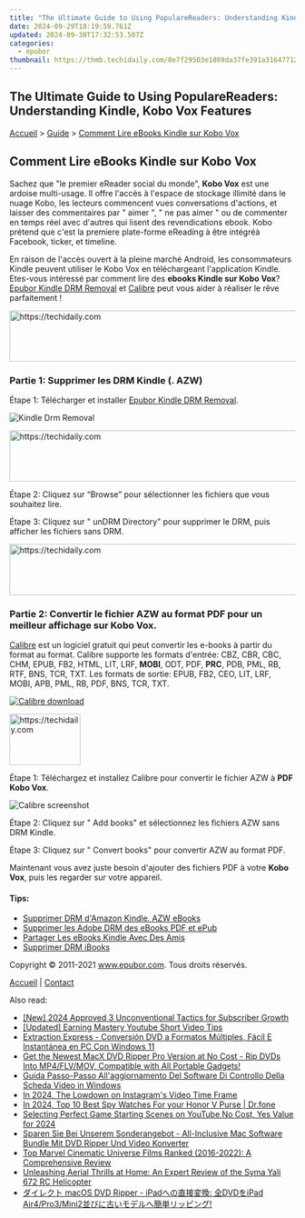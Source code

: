 ```yaml
---
title: "The Ultimate Guide to Using PopulareReaders: Understanding Kindle, Kobo Vox Features"
date: 2024-09-29T18:19:59.761Z
updated: 2024-09-30T17:32:53.507Z
categories:
  - epubor
thumbnail: https://thmb.techidaily.com/8e7f29503e1809da37fe391a31647712629490bb93b62275ef9ee0f83d862d33.jpg
---
```


## The Ultimate Guide to Using PopulareReaders: Understanding Kindle, Kobo Vox Features

[Accueil](http://www.epubor.com/fr/) \> [Guide](https://tools.techidaily.com/epubor/products/) \> [Comment Lire eBooks Kindle sur Kobo Vox](https://tools.techidaily.com/epubor/products/)

## Comment Lire eBooks Kindle sur Kobo Vox

Sachez que "le premier eReader social du monde", **Kobo Vox** est une ardoise multi-usage. Il offre l'accès à l'espace de stockage illimité dans le nuage Kobo, les lecteurs commencent vues conversations d'actions, et laisser des commentaires par " aimer ", " ne pas aimer " ou de commenter en temps réel avec d'autres qui lisent des revendications ebook. Kobo prétend que c'est la premiere plate-forme eReading à être intégréà Facebook, ticker, et timeline.

En raison de l'accès ouvert à la pleine marché Android, les consommateurs Kindle peuvent utiliser le Kobo Vox en téléchargeant l'application Kindle. Etes-vous intéressé par comment lire des **ebooks Kindle sur Kobo Vox**? [Epubor Kindle DRM Removal](https://tools.techidaily.com/epubor/products/) et [Calibre](https://tools.techidaily.com/epubor/products/) peut vous aider à réaliser le rêve parfaitement !

<!-- affiliate ads begin -->
<a href="https://imp.i110150.net/c/5597632/798165/11305" target="_top" id="798165">
  <img src="//a.impactradius-go.com/display-ad/11305-798165" border="0" alt="https://techidaily.com" width="728" height="90"/>
</a>
<img height="0" width="0" src="https://imp.i110150.net/i/5597632/798165/11305" style="position:absolute;visibility:hidden;" border="0" />
<!-- affiliate ads end -->

### Partie 1: Supprimer les DRM Kindle (. AZW)

Étape 1: Télécharger et installer [Epubor Kindle DRM Removal](https://tools.techidaily.com/epubor/products/).

![Kindle Drm Removal](https://www.epubor.com/images/kindledrmremoval.jpg "Kindle DRM Removal")

<!-- affiliate ads begin -->
<a href="https://aidotcom.pxf.io/c/5597632/2134499/19576" target="_top" id="2134499">
  <img src="//a.impactradius-go.com/display-ad/19576-2134499" border="0" alt="https://techidaily.com" width="600" height="90"/>
</a>
<img height="0" width="0" src="https://aidotcom.pxf.io/i/5597632/2134499/19576" style="position:absolute;visibility:hidden;" border="0" />
<!-- affiliate ads end -->

Étape 2: Cliquez sur “Browse” pour sélectionner les fichiers que vous souhaitez lire.

Étape 3: Cliquez sur " unDRM Directory" pour supprimer le DRM, puis afficher les fichiers sans DRM.

<!-- affiliate ads begin -->
<a href="https://jalbum-affiliate-program.sjv.io/c/5597632/1584040/17916" target="_top" id="1584040">
  <img src="//a.impactradius-go.com/display-ad/17916-1584040" border="0" alt="https://techidaily.com" width="728" height="90"/>
</a>
<img height="0" width="0" src="https://jalbum-affiliate-program.sjv.io/i/5597632/1584040/17916" style="position:absolute;visibility:hidden;" border="0" />
<!-- affiliate ads end -->

### Partie 2: Convertir le fichier AZW au format PDF pour un meilleur affichage sur Kobo Vox.

[Calibre](https://tools.techidaily.com/epubor/products/) est un logiciel gratuit qui peut convertir les e-books à partir du format au format. Calibre supporte les formats d'entrée: CBZ, CBR, CBC, CHM, EPUB, FB2, HTML, LIT, LRF, **MOBI**, ODT, PDF, **PRC**, PDB, PML, RB, RTF, BNS, TCR, TXT. Les formats de sortie: EPUB, FB2, CEO, LIT, LRF, MOBI, APB, PML, RB, PDF, BNS, TCR, TXT.

[![Calibre download](https://www.epubor.com/images/remote/D4/1D/D41D8C_load_button.png)](http://calibre-ebook.com/download)

<!-- affiliate ads begin -->
<a href="https://25home.pxf.io/c/5597632/2148637/16836" target="_top" id="2148637">
  <img src="//a.impactradius-go.com/display-ad/16836-2148637" border="0" alt="https://techidaily.com" width="125" height="90"/>
</a>
<img height="0" width="0" src="https://25home.pxf.io/i/5597632/2148637/16836" style="position:absolute;visibility:hidden;" border="0" />
<!-- affiliate ads end -->

Étape 1: Téléchargez et installez Calibre pour convertir le fichier AZW à **PDF Kobo Vox**.

![Calibre screenshot](https://www.epubor.com/images/uppic/Calibre-Screen_2011822233636.jpg "calibre screenshot")

Étape 2: Cliquez sur " Add books" et sélectionnez les fichiers AZW sans DRM Kindle.

Étape 3: Cliquez sur " Convert books" pour convertir AZW au format PDF.

Maintenant vous avez juste besoin d'ajouter des fichiers PDF à votre **Kobo Vox**, puis les regarder sur votre appareil.

#### Tips:

* [Supprimer DRM d'Amazon Kindle. AZW eBooks](https://tools.techidaily.com/epubor/products/)
* [Supprimer les Adobe DRM des eBooks PDF et ePub](https://tools.techidaily.com/epubor/products/)
* [Partager Les eBooks Kindle Avec Des Amis](https://tools.techidaily.com/epubor/products/)
* [Supprimer DRM iBooks](https://tools.techidaily.com/epubor/products/)
  
  
Copyright © 2011-2021 www.epubor.com. Tous droits réservés. 

[Accueil](http://www.epubor.com/fr/) | [Contact](http://www.epubor.com/fr/mailto:support@epubor.com)

<ins class="adsbygoogle"
     style="display:block"
     data-ad-format="autorelaxed"
     data-ad-client="ca-pub-7571918770474297"
     data-ad-slot="1223367746"></ins>

<ins class="adsbygoogle"
     style="display:block"
     data-ad-client="ca-pub-7571918770474297"
     data-ad-slot="8358498916"
     data-ad-format="auto"
     data-full-width-responsive="true"></ins>

<span class="atpl-alsoreadstyle">Also read:</span>
<div><ul>
<li><a href="https://facebook-video-footage.techidaily.com/new-2024-approved-3-unconventional-tactics-for-subscriber-growth/"><u>[New] 2024 Approved 3 Unconventional Tactics for Subscriber Growth</u></a></li>
<li><a href="https://youtube-videos.techidaily.com/updated-earning-mastery-youtube-short-video-tips/"><u>[Updated] Earning Mastery Youtube Short Video Tips</u></a></li>
<li><a href="https://vp-tips.techidaily.com/extraction-express-conversion-dvd-a-formatos-multiples-facil-e-instantanea-en-pc-con-windows-11/"><u>Extraction Express - Conversión DVD a Formatos Múltiples, Fácil E Instantánea en PC Con Windows 11</u></a></li>
<li><a href="https://solve-outstanding.techidaily.com/get-the-newest-macx-dvd-ripper-pro-version-at-no-cost-rip-dvds-into-mp4flvmov-compatible-with-all-portable-gadgets/"><u>Get the Newest MacX DVD Ripper Pro Version at No Cost - Rip DVDs Into MP4/FLV/MOV, Compatible with All Portable Gadgets!</u></a></li>
<li><a href="https://eaxpv-info.techidaily.com/guida-passo-passo-allaggiornamento-del-software-di-controllo-della-scheda-video-in-windows/"><u>Guida Passo-Passo All'aggiornamento Del Software Di Controllo Della Scheda Video in Windows</u></a></li>
<li><a href="https://instagram-videos.techidaily.com/in-2024-the-lowdown-on-instagrams-video-time-frame/"><u>In 2024, The Lowdown on Instagram's Video Time Frame</u></a></li>
<li><a href="https://android-location-track.techidaily.com/in-2024-top-10-best-spy-watches-for-your-honor-v-purse-drfone-by-drfone-virtual-android/"><u>In 2024, Top 10 Best Spy Watches For your Honor V Purse | Dr.fone</u></a></li>
<li><a href="https://facebook-video-share.techidaily.com/selecting-perfect-game-starting-scenes-on-youtube-no-cost-yes-value-for-2024/"><u>Selecting Perfect Game Starting Scenes on YouTube No Cost, Yes Value for 2024</u></a></li>
<li><a href="https://solve-outstanding.techidaily.com/sparen-sie-bei-unserem-sonderangebot-all-inclusive-mac-software-bundle-mit-dvd-ripper-und-video-konverter/"><u>Sparen Sie Bei Unserem Sonderangebot - All-Inclusive Mac Software Bundle Mit DVD Ripper Und Video Konverter</u></a></li>
<li><a href="https://solve-outstanding.techidaily.com/top-marvel-cinematic-universe-films-ranked-2016-2022-a-comprehensive-review/"><u>Top Marvel Cinematic Universe Films Ranked (2016-2022): A Comprehensive Review</u></a></li>
<li><a href="https://buynow-reviews.techidaily.com/unleashing-aerial-thrills-at-home-an-expert-review-of-the-syma-yali-672-rc-helicopter/"><u>Unleashing Aerial Thrills at Home: An Expert Review of the Syma Yali 672 RC Helicopter</u></a></li>
<li><a href="https://solve-outstanding.techidaily.com/macos-dvd-ripper-ipad-dvdipad-air4pro3mini2/"><u>ダイレクト macOS DVD Ripper - iPadへの直接変換: 全DVDをiPad Air4/Pro3/Mini2並びに古いモデルへ簡単リッピング!</u></a></li>
</ul></div>


